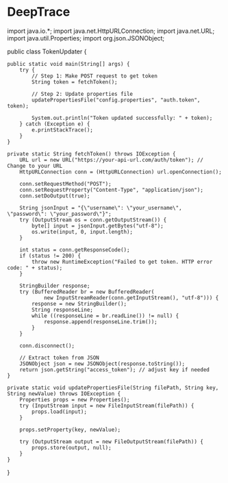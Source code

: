 

# DeepTrace

import java.io.*;
import java.net.HttpURLConnection;
import java.net.URL;
import java.util.Properties;
import org.json.JSONObject;

public class TokenUpdater {

    public static void main(String[] args) {
        try {
            // Step 1: Make POST request to get token
            String token = fetchToken();

            // Step 2: Update properties file
            updatePropertiesFile("config.properties", "auth.token", token);

            System.out.println("Token updated successfully: " + token);
        } catch (Exception e) {
            e.printStackTrace();
        }
    }

    private static String fetchToken() throws IOException {
        URL url = new URL("https://your-api-url.com/auth/token"); // Change to your URL
        HttpURLConnection conn = (HttpURLConnection) url.openConnection();

        conn.setRequestMethod("POST");
        conn.setRequestProperty("Content-Type", "application/json");
        conn.setDoOutput(true);

        String jsonInput = "{\"username\": \"your_username\", \"password\": \"your_password\"}";
        try (OutputStream os = conn.getOutputStream()) {
            byte[] input = jsonInput.getBytes("utf-8");
            os.write(input, 0, input.length);
        }

        int status = conn.getResponseCode();
        if (status != 200) {
            throw new RuntimeException("Failed to get token. HTTP error code: " + status);
        }

        StringBuilder response;
        try (BufferedReader br = new BufferedReader(
                new InputStreamReader(conn.getInputStream(), "utf-8"))) {
            response = new StringBuilder();
            String responseLine;
            while ((responseLine = br.readLine()) != null) {
                response.append(responseLine.trim());
            }
        }

        conn.disconnect();

        // Extract token from JSON
        JSONObject json = new JSONObject(response.toString());
        return json.getString("access_token"); // adjust key if needed
    }

    private static void updatePropertiesFile(String filePath, String key, String newValue) throws IOException {
        Properties props = new Properties();
        try (InputStream input = new FileInputStream(filePath)) {
            props.load(input);
        }

        props.setProperty(key, newValue);

        try (OutputStream output = new FileOutputStream(filePath)) {
            props.store(output, null);
        }
    }
}
